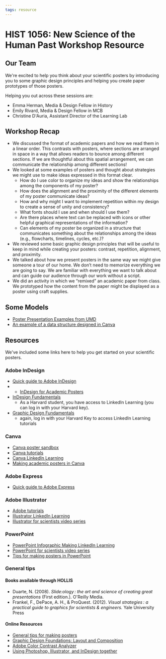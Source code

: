 ```yaml
---
tags: resource
---
```


# HIST 1056: New Science of the Human Past Workshop Resource

## Our Team
We're excited to help you think about your scientific posters by introducing you to some graphic design principles and helping you create paper prototypes of those posters.

Helping you out across these sessions are:
* Emma Herman, Media & Design Fellow in History
* Emily Rivard, Media & Design Fellow in MCB
* Christine D'Auria, Assistant Director of the Learning Lab

## Workshop Recap
* We discussed the format of academic papers and how we read them in a linear order. This contrasts with posters, where sections are arranged in space in a way that allows readers to bounce among different sections. If we are thoughtful about this spatial arrangement, we can communicate the relationship among different sections!
* We looked at some examples of posters and thought about strategies we might use to make ideas expressed in this format clear.
    * How do I use color to organize my ideas and show the relationships among the components of my poster?
    * How does the alignment and the proximity of the different elements of my poster communicate ideas?
    * How and why might I want to implement repetition within my design to create a sense of unity and consistency?
    * What fonts should I use and when should I use them?
    * Are there places where text can be replaced with icons or other helpful graphical representations of the information?
    * Can elements of my poster be organized in a structure that communicates something about the relationships among the ideas (e.g., flowcharts, timelines, cycles, etc.)?
* We reviewed some basic graphic design principles that will be useful to keep in mind while creating your posters: contrast, repetition, alignment, and proximity.
* We talked about how we present posters in the same way we might give someone a tour of our home. We don’t need to memorize everything we are going to say. We are familiar with everything we want to talk about and can guide our audience through our work without a script.
* We did an activity in which we “remixed” an academic paper from class. We prototyped how the content from the paper might be displayed as a poster using craft supplies.

## Some Models
* [Poster Presentation Examples from UMD](https://ur.umbc.edu/poster-presentation-examples/)
* [An example of a data structure designed in Canva](https://www.canva.com/design/DAFxcW2uUVk/wfxvC6Yz7UweT8LtGOlGRw/view?utm_content=DAFxcW2uUVk&utm_campaign=designshare&utm_medium=link&utm_source=editor)

## Resources
We've included some links here to help you get started on your scientific posters.

### Adobe InDesign
* [Quick guide to Adobe InDesign](https://hackmd.io/bnBQ3oxgTuWv4QgFz_Nggg?view)
* * [InDesign for Academic Posters](https://mediacommons.psu.edu/support/tutorials/indesign/)
* [InDesign Fundamentals](https://www.linkedin.com/learning/indesign-2023-essential-training/indesign-learn-the-fundamentals?u=2194065)
    * As a Harvard student, you have access to LinkedIn Learning (you can log in with your Harvard key).
* [Graphic Design Fundamentals](https://www.linkedin.com/learning/introduction-to-graphic-design-indesign/introduction-to-graphic-design-using-indesign?u=2194065)
    * again, log in with your Harvard Key to access LinkedIn Learning tutorials

### Canva
* [Canva poster sandbox](https://www.canva.com/design/DAFxz2d2rhQ/RzH8kfmrrQr7OqtQ49gGBQ/edit)
* [Canva tutorials](https://www.canva.com/designschool/tutorials/)
* [Canva LinkedIn Learning](https://www.linkedin.com/learning/learning-canva-2?trk=learning-serp_learning-search-card_search-card&upsellOrderOrigin=default_guest_learning)
* [Making academic posters in Canva](https://www.youtube.com/watch?v=YiO4QPCk7SE)

### Adobe Express
* [Quick guide to Adobe Express](https://hackmd.io/SSVh_jsLRdifnaAIjn6_Wg?view)

### Adobe Illustrator
* [Adobe tutorials](https://helpx.adobe.com/illustrator/tutorials.html)
* [Illustrator LinkedIn Learning](https://www.linkedin.com/learning/illustrator-2022-essential-training?trk=learning-topics_learning-search-card_search-card&upsellOrderOrigin=default_guest_learning)
* [Illustrator for scientists video series](https://www.youtube.com/watch?v=z2bcqyRxFrI&list=PLhKpKEPEAauYIsyjnIN2YXztNo7BrZVxQ)
### PowerPoint
* [PowerPoint Infographic Making LinkedIn Learning](https://www.linkedin.com/learning/powerpoint-creating-an-infographic?trk=learning-serp_learning-search-card_search-card&upsellOrderOrigin=default_guest_learning)
* [PowerPoint for scientists video series](https://www.youtube.com/watch?v=c4tsCXR_B3Y&list=PLaX2vrGncQxhg79Iz5mlXCA22_-HD6hny&index=16)
* [Tips for making posters in PowerPoint](https://www.youtube.com/watch?v=_WnhoIbfcoM)

### General tips
#### Books available through HOLLIS
* Duarte, N. (2008). *Slide:ology : the art and science of creating great presentations* (First edition.). O'Reilly Media.
* Frankel, F., DePace, A. H., & ProQuest. (2012). *Visual strategies : a practical guide to graphics for scientists & engineers.* Yale University Press
#### Online Resources
* [General tips for making posters](https://www.simplifiedsciencepublishing.com/resources/free-research-poster-templates-and-tutorials)
* [Graphic Design Foundations: Layout and Composition](https://www.linkedin.com/learning/graphic-design-foundations-layout-and-composition/introducing-the-foundations-of-layout-and-composition?u=2194065)
* [Adobe Color Contrast Analyzer](https://color.adobe.com/create/color-contrast-analyzer)
* [Using Photoshop, Illustrator, and InDesign together](https://www.linkedin.com/learning/photoshop-illustrator-indesign-powercombo-for-design/using-photoshop-illustrator-and-indesign-together?u=2194065)

